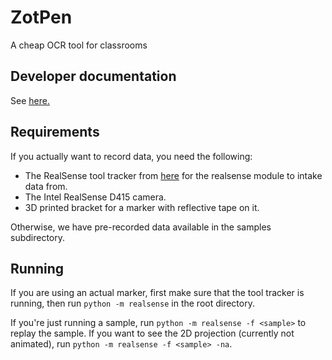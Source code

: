 # ZotPen
A cheap OCR tool for classrooms

## Developer documentation
See [here.](./CONTRIBUTING.md)

## Requirements
If you actually want to record data, you need the following:
- The RealSense tool tracker from [here](https://github.com/stytim/RealSense-ToolTracker/) for the realsense
  module to intake data from.
- The Intel RealSense D415 camera.
- 3D printed bracket for a marker with reflective tape on it.

Otherwise, we have pre-recorded data available in the samples subdirectory.

## Running
If you are using an actual marker, first make sure that the tool tracker is running, then
run `python -m realsense` in the root directory.

If you're just running a sample, run `python -m realsense -f <sample>` to replay the sample.
If you want to see the 2D projection (currently not animated), run `python -m realsense -f <sample> -na`.
